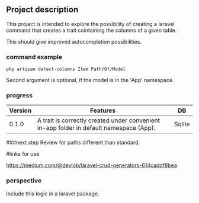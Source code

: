 

## Project description
This project is intended to explore the possibility of creating a laravel command
that creates a trait cointaining the columns of a given table. 

This should give improved autocompletion possibilities. 


### command example

```
php artisan detect-columns Item Path/Of/Model
```

Second argument is optional, if the model is in the 'App' namespace. 

### progress
|Version|Features|DB
|-------|--------|-----|
|0.1.0| A trait is correctly created under convenient in-app folder in default namespace (App).|Sqlite


###next step 
Review for paths different than standard. 


#links for use

https://medium.com/@devlob/laravel-crud-generators-614caddf8bea

### perspective
Include this logic in a laravel package. 




